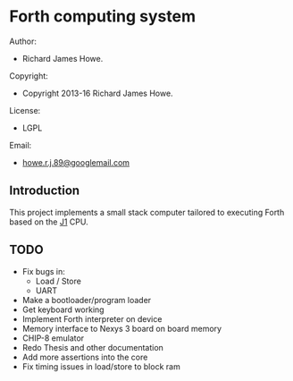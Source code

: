 # Forth computing system

Author:             

* Richard James Howe.

Copyright:          

* Copyright 2013-16 Richard James Howe.

License:            

* LGPL

Email:              

* howe.r.j.89@googlemail.com

## Introduction

This project implements a small stack computer tailored to executing Forth
based on the [J1][] CPU.

## TODO

* Fix bugs in:
	* Load / Store
	* UART
* Make a bootloader/program loader
* Get keyboard working
* Implement Forth interpreter on device
* Memory interface to Nexys 3 board on board memory
* CHIP-8 emulator
* Redo Thesis and other documentation
* Add more assertions into the core
* Fix timing issues in load/store to block ram

[J1]: http://www.excamera.com/sphinx/fpga-j1.html
